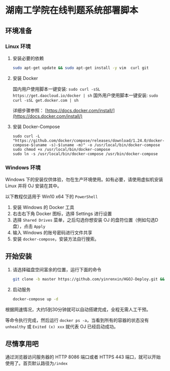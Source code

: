 # 湖南工学院在线判题系统部署脚本
## 环境准备

### Linux 环境

1. 安装必要的依赖

    ```bash
    sudo apt-get update && sudo apt-get install -y vim  curl git
    ```

2. 安装 Docker

    国内用户使用脚本一键安装: `sudo curl -sSL https://get.daocloud.io/docker | sh`
    国外用户使用脚本一键安装: `sudo curl -sSL get.docker.com | sh`

    详细步骤参照： [https://docs.docker.com/install/](https://docs.docker.com/install/)

3. 安装 Docker-Compose

   ```
   sudo curl -L "https://github.com/docker/compose/releases/download/1.24.0/docker-compose-$(uname -s)-$(uname -m)" -o /usr/local/bin/docker-compose
   sudo chmod +x /usr/local/bin/docker-compose
   sudo ln -s /usr/local/bin/docker-compose /usr/bin/docker-compose
   ```


### Windows 环境


Windows 下的安装仅供体验，勿在生产环境使用。如有必要，请使用虚拟机安装 Linux 并将 OJ 安装在其中。

以下教程仅适用于 Win10 x64 下的 `PowerShell`

1. 安装 Windows 的 Docker 工具
2. 右击右下角 Docker 图标，选择 Settings 进行设置
3. 选择 `Shared Drives` 菜单，之后勾选你想安装 OJ 的盘符位置（例如勾选D盘），点击 `Apply`
4. 输入 Windows 的账号密码进行文件共享
5. 安装 `docker-compose`，安装方法自行搜索。

## 开始安装

1. 请选择磁盘空间富余的位置，运行下面的命令

    ```bash
    git clone -b master https://github.com/yinrenxin/HGOJ-Deploy.git && cd HGOJ-Deploy
    ```

2. 启动服务

    ```bash
    docker-compose up -d
    ```

根据网速情况，大约5到30分钟就可以自动搭建完成，全程无需人工干预。

等命令执行完成，然后运行 `docker ps -a`，当看到所有的容器的状态没有 `unhealthy` 或 `Exited (x) xxx` 就代表 OJ 已经启动成功。

## 尽情享用吧

通过浏览器访问服务器的 HTTP 8086 端口或者 HTTPS 443 端口，就可以开始使用了。首页默认路径为`/index`

